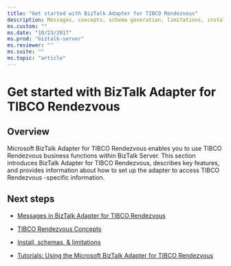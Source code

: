 ```yaml
---
title: "Get started with BizTalk Adapter for TIBCO Rendezvous"
description: Messages, concepts, schema generation, limitations, installation, and tutorials for TIBCO Rendezvous adapter in BizTalk Server
ms.custom: ""
ms.date: "10/23/2017"
ms.prod: "biztalk-server"
ms.reviewer: ""
ms.suite: ""
ms.topic: "article"
---
```

# Get started with BizTalk Adapter for TIBCO Rendezvous

## Overview
Microsoft BizTalk Adapter for TIBCO Rendezvous enables you to use TIBCO Rendezvous business functions within BizTalk Server. This section introduces BizTalk Adapter for TIBCO Rendezvous, describes key features, and provides information about how to set up the adapter to access TIBCO Rendezvous -specific information.  
  
## Next steps 
  
-   [Messages in BizTalk Adapter for TIBCO Rendezvous](../core/messages-in-biztalk-adapter-for-tibco-rendezvous.md)  
  
-   [TIBCO Rendezvous Concepts](../core/tibco-rendezvous-concepts.md)  
  
-   [Install, schemas, & limitations](../core/installing-biztalk-adapter-for-tibco-rendezvous.md)
  
-   [Tutorials: Using the Microsoft BizTalk Adapter for TIBCO Rendezvous](../core/tutorials-using-the-microsoft-biztalk-adapter-for-tibco-rendezvous.md)